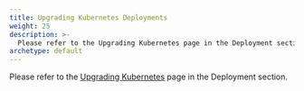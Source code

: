 ```yaml
---
title: Upgrading Kubernetes Deployments
weight: 25
description: >-
  Please refer to the Upgrading Kubernetes page in the Deployment section
archetype: default
---
```

Please refer to the [Upgrading Kubernetes](../../advanced-topics/deployment/kubernetes/upgrading.md)
page in the Deployment section.

